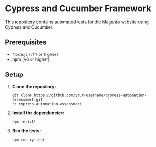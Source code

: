 # Cypress and Cucumber Framework

This repository contains automated tests for the [Magento](https://magento.softwaretestingboard.com/) website using Cypress and Cucumber.

## Prerequisites

- Node.js (v14 or higher)
- npm (v6 or higher)

## Setup

1. **Clone the repository:**
    ```
   git clone https://github.com/your-username/cypress-automation-assessment.git
   cd cypress-automation-assessment
    ```
2. **Install the dependencies:**
    ```bash
    npm install
    ```
3. **Run the tests:**
    ```bash
    npm run cy:test
    ```

